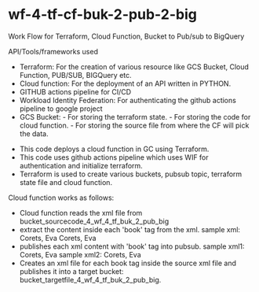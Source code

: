 # wf-4-tf-cf-buk-2-pub-2-big
Work Flow for Terraform, Cloud Function, Bucket to Pub/sub to BigQuery

API/Tools/frameworks used
- Terraform: For the creation of various resource like GCS Bucket, Cloud Function, PUB/SUB, BIGQuery etc.
- Cloud function: For the deployment of an API written in PYTHON.
- GITHUB actions pipeline for CI/CD
- Workload Identity Federation: For authenticating the github actions pipeline to google project
- GCS Bucket:
      - For storing the terraform state.
      - For storing the code for cloud function.
      - For storing the source file from where the CF will pick the data.

* This code deploys a cloud function in GC using Terraform.
* This code uses github actions pipeline which uses WIF for authentication and initialize terraform.
* Terraform is used to create various buckets, pubsub topic, terraform state file and cloud function.

Cloud function works as follows:
- Cloud function reads the xml file from bucket_sourcecode_4_wf_4_tf_buk_2_pub_big
- extract the content inside each 'book' tag from the xml.
    sample xml:
    <?xml version="1.0"?>
    <catalog>
       <book id="bk101">
          <author>Corets, Eva</author>
       </book>
       <book id="bk102">
          <author>Corets, Eva</author>
       </book>
    </catalog>
- publishes each xml content with 'book' tag into pubsub.
    sample xml1:
      <book id="bk101">
          <author>Corets, Eva</author>
       </book>
    sample xml2:
      <book id="bk102">
          <author>Corets, Eva</author>
       </book>
- Creates an xml file for each book tag inside the source xml file and publishes it into a target bucket: bucket_targetfile_4_wf_4_tf_buk_2_pub_big.
